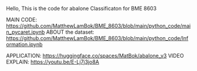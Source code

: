 Hello, This is the code for abalone Classificaton for BME 8603

MAIN CODE: https://github.com/MatthewLamBok/BME_8603/blob/main/python_code/main_pycaret.ipynb
ABOUT the dataset: https://github.com/MatthewLamBok/BME_8603/blob/main/python_code/Information.ipynb

APPLICATION: https://huggingface.co/spaces/MatBok/abalone_v3
VIDEO EXPLAIN: https://youtu.be/E-Lj7j3jo8A


